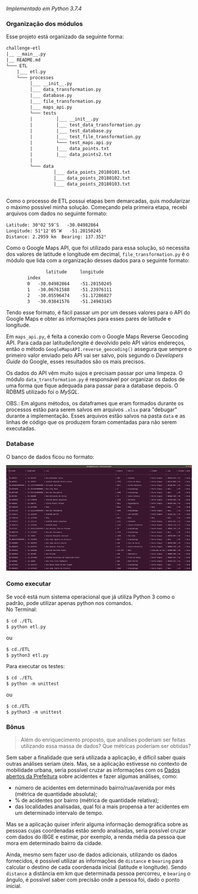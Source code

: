 *Implementado em Python 3.7.4*


### Organização dos módulos
  
Esse projeto está organizado da seguinte forma:
  
```
challenge-etl  
|__ __main__.py
|__ README.md  
└─── ETL  
    |___ etl.py    
    └─── processes  
         │___ __init__.py  
         │___ data_transformation.py  
         |___ database.py  
         |___ file_transformation.py  
         |___ maps_api.py
         └─── tests  
         |         │___ __init__.py  
         |         │___ test_data_transformation.py  
         |         |___ test_database.py  
         |         |___ test_file_transformation.py  
         |         └─── test_maps.api.py
         |         |___ data_points.txt
         |         |___ data_points2.txt
         |
         └─── data  
                  │___ data_points_20180101.txt 
                  │___ data_points_20180102.txt  
                  |___ data_points_20180103.txt    
 
```  
Como o processo de ETL possui etapas bem demarcadas, quis modularizar o máximo possível minha solução.
Começando pela primeira etapa, recebi arquivos com dados no seguinte formato:

```
Latitude: 30°02′59″S   -30.04982864
Longitude: 51°12′05″W   -51.20150245
Distance: 2.2959 km  Bearing: 137.352°
```
  
Como o Google Maps API, que foi utilizado para essa solução, só necessita dos valores de latitude e longitude em decimal,
`file_transformation.py` é o módulo que lida com a organização desses dados para o seguinte formato:

```
	           latitude 	longitude
        index
        0 	-30.04982864 	-51.20150245
        1 	-30.06761588 	-51.23976111
        2 	-30.05596474 	-51.17286827
        3 	-30.03841576 	-51.24943145
```
Tendo esse formato, é fácil passar um por um desses valores para o API do Google Maps e obter as informações para esses 
pares de latitude e longitude.
  
Em `maps_api.py`, é feita a conexão com o Google Maps Reverse Geocoding API. Para cada par latitude/longite é devolvido 
pelo API vários endereços, então o método `GoogleMapsAPI.reverse_geocoding()` assegura que sempre
o primeiro valor enviado pelo API vai ser salvo, pois segundo o *Developers Guide* do Google, esses resultados são os mais precisos.
   
Os dados do API vêm muito sujos e precisam passar por uma limpeza. O módulo `data_transformation.py` é responsável por
organizar os dados de uma forma que fique adequada para passar para a database depois. O RDBMS utilizado foi o *MySQL*.
  
OBS.: Em alguns métodos, os dataframes que eram formados durante os processos estão para serem salvos em arquivos `.xlsx` para 
"debugar" durante a implementação. Esses arquivos estão salvos na pasta `data` e as linhas de código que os produzem foram
comentadas para não serem executadas.  
 
 
### Database

O banco de dados ficou no formato:
  
![screnshot_db](mysql_locations_db.png)


### Como executar 

Se você está num sistema operacional que já utiliza Python 3 como o padrão, pode utilizar apenas python nos comandos.  
No Terminal:  
  
```
$ cd ./ETL
$ python etl.py
```

ou

```
$ cd./ETL
$ python3 etl.py
```

Para executar os testes:

```
$ cd ./ETL
$ python -m unittest
```

ou

```
$ cd./ETL
$ python3 -m unittest
```


### Bônus

> Além do enriquecimento proposto, que análises poderiam ser feitas utilizando essa massa de dados? Que métricas poderiam ser obtidas?  
  
Sem saber a finalidade que será utilizada a aplicação, é difícil saber quais outras análises seriam úteis.
Mas, se a aplicação estivesse no contexto de mobilidade urbana, seria possível cruzar as informações com os
[Dados abertos da Prefeitura](http://datapoa.com.br/group/mobilidade) sobre acidentes e fazer algumas análises, como:
- número de acidentes em determinado bairro/rua/avenida por mês (métrica de quantidade absoluta);
- % de acidentes por bairro (métrica de quantidade relativa);
- das localidades analisadas, qual foi a mais propensa a ter acidentes em um determinado intervalo de tempo.
 
Mas se a aplicação quiser inferir alguma informação demográfica sobre as pessoas cujas coordenadas estão sendo analisadas,
seria possível cruzar com dados do IBGE e estimar, por exemplo, a renda média da pessoa que mora em determinado bairro da 
cidade.
  
Ainda, mesmo sem fazer uso de dados adicionais, utilizando os dados fornecidos, é possível utilizar as informações de `distance` e
`bearing` para calcular o destino de cada coordenada inicial (latitude e longitude). Sendo `distance` a distância em km que 
determinada pessoa percorreu, e `bearing` o ângulo, é possível saber com precisão onde a pessoa foi, dado o ponto inicial.
